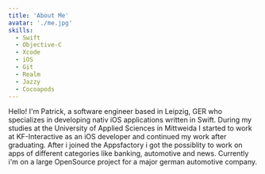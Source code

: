 ```yaml
---
title: 'About Me'
avatar: './me.jpg'
skills:
  - Swift
  - Objective-C
  - Xcode
  - iOS
  - Git
  - Realm
  - Jazzy
  - Cocoapods
---
```


Hello! I'm Patrick, a software engineer based in Leipzig, GER who specializes in developing nativ iOS applications written in Swift. During my studies at the University of Applied Sciences in Mittweida I started to work at KF-Interactive as an iOS developer and continued my work after graduating. After i joined the Appsfactory i got the possiblity to work on apps of different categories like banking, automotive and news. Currently i'm on a large OpenSource project for a major german automotive company.